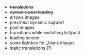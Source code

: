 * ~~translations~~
* ~~dynamic post loading~~
* arrows images
* prev/next dynamic support
* post images
* transitions while switching list/post
* loading screen
* some lightbox for _blank images
* static translations (?)